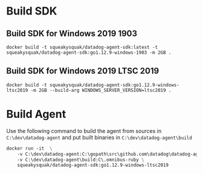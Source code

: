 # Build SDK
## Build SDK for Windows 2019 1903
`docker build -t squeakysquak/datadog-agent-sdk:latest -t squeakysquak/datadog-agent-sdk:go1.12.9-windows-1903 -m 2GB .`

## Build SDK for Windows 2019 LTSC 2019
`docker build -t squeakysquak/datadog-agent-sdk:go1.12.9-windows-ltsc2019 -m 2GB --build-arg WINDOWS_SERVER_VERSION=ltsc2019 .`

# Build Agent

Use the following command to build the agent from sources in `C:\dev\datadog-agent` and put built binaries in `C:\dev\datadog-agent\build`

```dockerfile
docker run -it  \
    -v C:\dev\datadog-agent:C:\gopath\src\github.com\datadog\datadog-agent \
    -v C:\dev\datadog-agent\build:C\.omnibus-ruby \
    squeakysquak/datadog-agent-sdk:go1.12.9-windows-ltsc2019
```